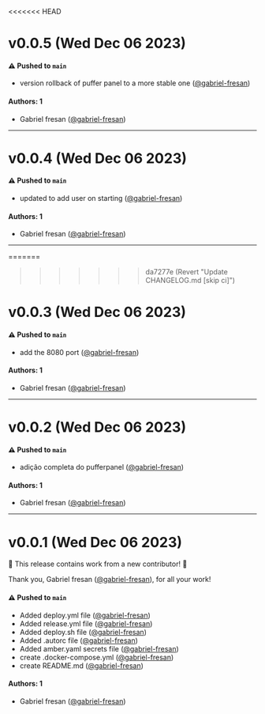<<<<<<< HEAD
# v0.0.5 (Wed Dec 06 2023)

#### ⚠️ Pushed to `main`

- version rollback of puffer panel to a more stable one ([@gabriel-fresan](https://github.com/gabriel-fresan))

#### Authors: 1

- Gabriel fresan ([@gabriel-fresan](https://github.com/gabriel-fresan))

---

# v0.0.4 (Wed Dec 06 2023)

#### ⚠️ Pushed to `main`

- updated to add user on starting ([@gabriel-fresan](https://github.com/gabriel-fresan))

#### Authors: 1

- Gabriel fresan ([@gabriel-fresan](https://github.com/gabriel-fresan))

---

=======
>>>>>>> da7277e (Revert "Update CHANGELOG.md [skip ci]")
# v0.0.3 (Wed Dec 06 2023)

#### ⚠️ Pushed to `main`

- add the 8080 port ([@gabriel-fresan](https://github.com/gabriel-fresan))

#### Authors: 1

- Gabriel fresan ([@gabriel-fresan](https://github.com/gabriel-fresan))

---

# v0.0.2 (Wed Dec 06 2023)

#### ⚠️ Pushed to `main`

- adição completa do pufferpanel ([@gabriel-fresan](https://github.com/gabriel-fresan))

#### Authors: 1

- Gabriel fresan ([@gabriel-fresan](https://github.com/gabriel-fresan))

---

# v0.0.1 (Wed Dec 06 2023)

:tada: This release contains work from a new contributor! :tada:

Thank you, Gabriel fresan ([@gabriel-fresan](https://github.com/gabriel-fresan)), for all your work!

#### ⚠️ Pushed to `main`

- Added deploy.yml file ([@gabriel-fresan](https://github.com/gabriel-fresan))
- Added release.yml file ([@gabriel-fresan](https://github.com/gabriel-fresan))
- Added deploy.sh file ([@gabriel-fresan](https://github.com/gabriel-fresan))
- Added .autorc file ([@gabriel-fresan](https://github.com/gabriel-fresan))
- Added amber.yaml secrets file ([@gabriel-fresan](https://github.com/gabriel-fresan))
- create .docker-compose.yml ([@gabriel-fresan](https://github.com/gabriel-fresan))
- create README.md ([@gabriel-fresan](https://github.com/gabriel-fresan))

#### Authors: 1

- Gabriel fresan ([@gabriel-fresan](https://github.com/gabriel-fresan))
